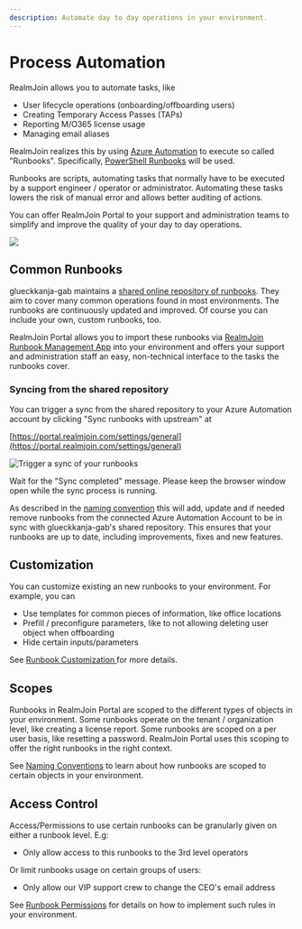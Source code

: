 ```yaml
---
description: Automate day to day operations in your environment.
---
```


# Process Automation

RealmJoin allows you to automate tasks, like&#x20;

* User lifecycle operations (onboarding/offboarding users)
* Creating Temporary Access Passes (TAPs)
* Reporting M/O365 license usage
* Managing email aliases

RealmJoin realizes this by using [Azure Automation](https://azure.microsoft.com/en-us/services/automation) to execute so called "Runbooks". Specifically, [PowerShell Runbooks](https://docs.microsoft.com/en-us/azure/automation/automation-runbook-types#powershell-runbooks) will be used.

Runbooks are scripts, automating tasks that normally have to be executed by a support engineer / operator or administrator. Automating these tasks lowers the risk of manual error and allows better auditing of actions.

You can offer RealmJoin Portal to your support and administration teams to simplify and improve the quality of your day to day operations.

![](<../.gitbook/assets/user rb (1).png>)

## Common Runbooks

glueckkanja-gab maintains a [shared online repository of runbooks](https://github.com/realmjoin/realmjoin-runbooks). They aim to cover many common operations found in most environments. The runbooks are continuously updated and improved. Of course you can include your own, custom runbooks, too.

RealmJoin Portal allows you to import these runbooks via [RealmJoin Runbook Management App](../onboarding/connecting-azure-automation/required-permissions.md#b31d828b-8bcb-45fc-8d72-5418777a5376) into your environment and offers your support and administration staff an easy, non-technical interface to the tasks the runbooks cover.

### Syncing from the shared repository

You can trigger a sync from the shared repository to your Azure Automation account by clicking "Sync runbooks with upstream" at

[https://portal.realmjoin.com/settings/general](https://portal.realmjoin.com/settings/general)

![Trigger a sync of your runbooks](<../.gitbook/assets/image (1) (1) (1) (1) (1).png>)

Wait for the "Sync completed" message. Please keep the browser window open while the sync process is running.

As described in the [naming convention](naming-conventions.md) this will add, update and if needed remove runbooks from the connected Azure Automation Account to be in sync with glueckkanja-gab's shared repository. This ensures that your runbooks are up to date, including improvements, fixes and new features.

## Customization

You can customize existing an new runbooks to your environment. For example, you can&#x20;

* Use templates for common pieces of information, like office locations
* Prefill / preconfigure parameters, like to not allowing deleting user object when offboarding
* Hide certain inputs/parameters

See [Runbook Customization ](runbook-customization.md)for more details.

## Scopes

Runbooks in RealmJoin Portal are scoped to the different types of objects in your environment. Some runbooks operate on the tenant / organization level, like creating a license report. Some runbooks are scoped on a per user basis, like resetting a password. RealmJoin Portal uses this scoping to offer the right runbooks in the right context.

See [Naming Conventions](naming-conventions.md) to learn about how runbooks are scoped to certain objects in your environment.

## Access Control

Access/Permissions to use certain runbooks can be granularly given on either a runbook level. E.g:

* Only allow access to this runbooks to the 3rd level operators&#x20;

Or limit runbooks usage on certain groups of users:

* Only allow our VIP support crew to change the CEO's email address

See [Runbook Permissions](runbook-permissions.md) for details on how to implement such rules in your environment.

